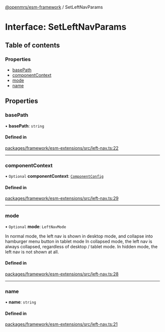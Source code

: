 [@openmrs/esm-framework](../API.md) / SetLeftNavParams

# Interface: SetLeftNavParams

## Table of contents

### Properties

- [basePath](SetLeftNavParams.md#basepath)
- [componentContext](SetLeftNavParams.md#componentcontext)
- [mode](SetLeftNavParams.md#mode)
- [name](SetLeftNavParams.md#name)

## Properties

### basePath

• **basePath**: `string`

#### Defined in

[packages/framework/esm-extensions/src/left-nav.ts:22](https://github.com/openmrs/openmrs-esm-core/blob/main/packages/framework/esm-extensions/src/left-nav.ts#L22)

___

### componentContext

• `Optional` **componentContext**: [`ComponentConfig`](ComponentConfig.md)

#### Defined in

[packages/framework/esm-extensions/src/left-nav.ts:29](https://github.com/openmrs/openmrs-esm-core/blob/main/packages/framework/esm-extensions/src/left-nav.ts#L29)

___

### mode

• `Optional` **mode**: `LeftNavMode`

In normal mode, the left nav is shown in desktop mode, and collapse into hamburger menu button in tablet mode
In collapsed mode, the left nav is always collapsed, regardless of desktop / tablet mode.
In hidden mode, the left nav is not shown at all.

#### Defined in

[packages/framework/esm-extensions/src/left-nav.ts:28](https://github.com/openmrs/openmrs-esm-core/blob/main/packages/framework/esm-extensions/src/left-nav.ts#L28)

___

### name

• **name**: `string`

#### Defined in

[packages/framework/esm-extensions/src/left-nav.ts:21](https://github.com/openmrs/openmrs-esm-core/blob/main/packages/framework/esm-extensions/src/left-nav.ts#L21)
